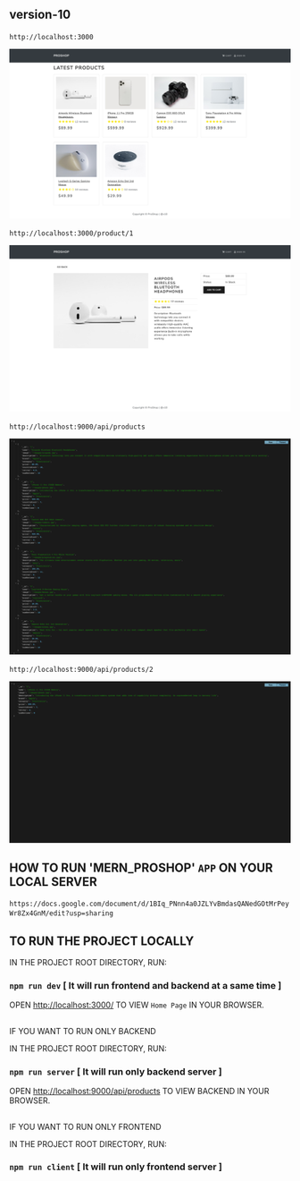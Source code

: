 ## version-10

`http://localhost:3000`

![prjectscreenshoot!](frontend/public/project_screenshoot/version-10_image1_home_page.png)

`http://localhost:3000/product/1`

![prjectscreenshoot!](frontend/public/project_screenshoot/version-10_image2_home_page.png)

`http://localhost:9000/api/products`

![prjectscreenshoot!](backend/data/project_screenshoot/version-10_image1_json_of_all_products.png)

`http://localhost:9000/api/products/2`

![prjectscreenshoot!](backend/data/project_screenshoot/version-10_image2_json_of_single_product.png)

## HOW TO RUN 'MERN_PROSHOP' `APP` ON YOUR LOCAL SERVER

`https://docs.google.com/document/d/1BIq_PNnn4a0JZLYvBmdasQANedGOtMrPeyWr8Zx4GnM/edit?usp=sharing`

## TO RUN THE PROJECT LOCALLY

IN THE PROJECT ROOT DIRECTORY, RUN:

### `npm run dev` [ It will run frontend and backend at a same time ]

OPEN [http://localhost:3000/](http://localhost:3000/) TO VIEW `Home Page` IN YOUR BROWSER.

##

IF YOU WANT TO RUN ONLY BACKEND

IN THE PROJECT ROOT DIRECTORY, RUN:

### `npm run server` [ It will run only backend server ]

OPEN [http://localhost:9000/api/products](http://localhost:9000/api/products) TO VIEW BACKEND IN YOUR BROWSER.

##

IF YOU WANT TO RUN ONLY FRONTEND

IN THE PROJECT ROOT DIRECTORY, RUN:

### `npm run client` [ It will run only frontend server ]
